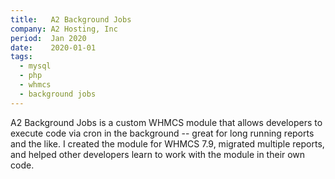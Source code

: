 ```yaml
---
title:   A2 Background Jobs
company: A2 Hosting, Inc
period:  Jan 2020
date:    2020-01-01
tags:
  - mysql
  - php
  - whmcs
  - background jobs
---
```


A2 Background Jobs is a custom WHMCS module that allows developers to execute
code via cron in the background -- great for long running reports and the
like. I created the module for WHMCS 7.9, migrated multiple reports, and
helped other developers learn to work with the module in their own code.

<!--
**Biggest Challenge:** 

**Biggest Triumph:**
-->
